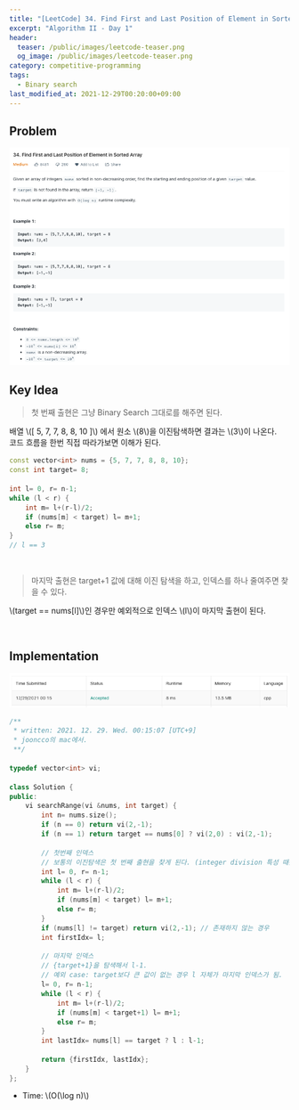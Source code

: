 ```yaml
---
title: "[LeetCode] 34. Find First and Last Position of Element in Sorted Array 풀이"
excerpt: "Algorithm II - Day 1"
header:
  teaser: /public/images/leetcode-teaser.png
  og_image: /public/images/leetcode-teaser.png
category: competitive-programming
tags:
  - Binary search
last_modified_at: 2021-12-29T00:20:00+09:00
---
```



## Problem
<a href="https://leetcode.com/problems/find-first-and-last-position-of-element-in-sorted-array/">
    <img src="/public/images/leetcode-34.png"/>
</a>

<br/>

## Key Idea
  
> 첫 번째 출현은 그냥 Binary Search 그대로를 해주면 된다.

배열 \\([ 5, 7, 7, 8, 8, 10 ]\\) 에서 원소 \\(8\\)을 이진탐색하면 결과는 \\(3\\)이 나온다.  
코드 흐름을 한번 직접 따라가보면 이해가 된다.

```cpp
const vector<int> nums = {5, 7, 7, 8, 8, 10};
const int target= 8;

int l= 0, r= n-1;
while (l < r) {
    int m= l+(r-l)/2;
    if (nums[m] < target) l= m+1;
    else r= m;
}
// l == 3
```

<br/>

> 마지막 출현은 target+1 값에 대해 이진 탐색을 하고, 인덱스를 하나 줄여주면 찾을 수 있다.

\\(target == nums[l]\\)인 경우만 예외적으로 인덱스 \\(l\\)이 마지막 출현이 된다.

<br/>

## Implementation
<img src="/public/images/leetcode-34-result.png"/>

```cpp
/**
 * written: 2021. 12. 29. Wed. 00:15:07 [UTC+9]
 * jooncco의 mac에서.
 **/

typedef vector<int> vi;

class Solution {
public:
    vi searchRange(vi &nums, int target) {
        int n= nums.size();
        if (n == 0) return vi(2,-1);
        if (n == 1) return target == nums[0] ? vi(2,0) : vi(2,-1);
        
        // 첫번째 인덱스
        // 보통의 이진탐색은 첫 번째 출현을 찾게 된다. (integer division 특성 때문에)
        int l= 0, r= n-1;
        while (l < r) {
            int m= l+(r-l)/2;
            if (nums[m] < target) l= m+1;
            else r= m;
        }
        if (nums[l] != target) return vi(2,-1); // 존재하지 않는 경우
        int firstIdx= l;
        
        // 마지막 인덱스
        // {target+1}을 탐색해서 l-1.
        // 예외 case: target보다 큰 값이 없는 경우 l 자체가 마지막 인덱스가 됨.
        l= 0, r= n-1;
        while (l < r) {
            int m= l+(r-l)/2;
            if (nums[m] < target+1) l= m+1;
            else r= m;
        }
        int lastIdx= nums[l] == target ? l : l-1;
        
        return {firstIdx, lastIdx};
    }
};

```

- Time: \\(O(\log n)\\)